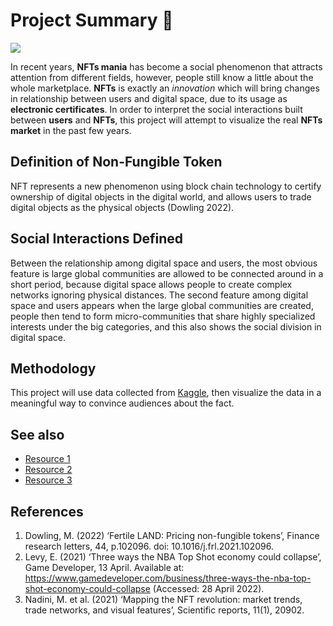 # Project Summary :robot:
![](https://images.unsplash.com/photo-1647514422086-18cde746fa26?ixlib=rb-1.2.1&ixid=MnwxMjA3fDB8MHxwaG90by1wYWdlfHx8fGVufDB8fHx8&auto=format&fit=crop&w=1332&q=80)

In recent years, **NFTs mania** has become a social phenomenon that attracts attention from different fields, however, people still know a little about the whole marketplace. **NFTs** is exactly an *innovation* which will bring changes in relationship between users and digital space, due to its usage as **electronic certificates**. In order to interpret the social interactions built between **users** and **NFTs**, this project will attempt to visualize the real **NFTs market** in the past few years.


## Definition of Non-Fungible Token
NFT represents a new phenomenon using block chain technology to certify ownership of digital objects in the digital world, and allows users to trade digital objects as the physical objects (Dowling 2022).

## Social Interactions Defined
Between the relationship among digital space and users, the most obvious feature is large global communities are allowed to be connected around in a short period, because digital space allows people to create complex networks ignoring physical distances. The second feature among digital space and users appears when the large global communities are created, people then tend to form micro-communities that share highly specialized interests under the big categories, and this also shows the social division in digital space.

## Methodology
This project will use data collected from [Kaggle](https://www.kaggle.com/), then visualize the data in a meaningful way to convince audiences about the fact.

## See also
- [Resource 1](https://www.sciencedirect.com/science/article/pii/S154461232100177X)
- [Resource 2](https://www.gamedeveloper.com/business/three-ways-the-nba-top-shot-economy-could-collapse)
- [Resource 3](https://www.nature.com/articles/s41598-021-00053-8)

## References
1. Dowling, M. (2022) ‘Fertile LAND: Pricing non-fungible tokens’, Finance research letters, 44, p.102096. doi: 10.1016/j.frl.2021.102096.
2. Levy, E. (2021) ‘Three ways the NBA Top Shot economy could collapse’, Game Developer, 13 April. Available at: https://www.gamedeveloper.com/business/three-ways-the-nba-top-shot-economy-could-collapse (Accessed: 28 April 2022).
3. Nadini, M. et al. (2021) ‘Mapping the NFT revolution: market trends, trade networks, and visual features’, Scientific reports, 11(1), 20902.